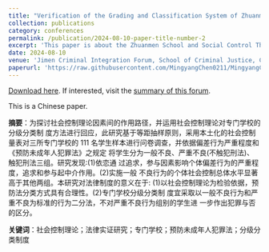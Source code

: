 ```yaml
---
title: "Verification of the Grading and Classification System of Zhuanmen Schools"
collection: publications
category: conferences
permalink: /publication/2024-08-10-paper-title-number-2
excerpt: 'This paper is about the Zhuanmen School and Social Control Theory'
date: 2024-08-10
venue: 'Jimen Criminal Integration Forum, School of Criminal Justice, CUPL'
paperurl: 'https://raw.githubusercontent.com/MingyangChen0211/MingyangChen0211/refs/heads/master/files/中文论坛版专门学校.pdf'
---
```


[Download here](https://raw.githubusercontent.com/MingyangChen0211/MingyangChen0211/refs/heads/master/files/中文论坛版专门学校.pdf). If interested, visit the [summary of this forum](https://mp.weixin.qq.com/s/saVoa17fbh5oZmVPFv50pg). <br>

This is a Chinese paper. <br>

**摘要**：为探讨社会控制理论因素间的作用路径，并运用社会控制理论对专门学校的分级分类制 度方法进行回应，此研究基于等距抽样原则，采用本土化的社会控制量表对三所专门学校的 111 名学生样本进行问卷调查，并依据偏差行为严重程度和《预防未成年人犯罪法》之规定 将学生分为一般不良、严重不良(不触犯刑法)、触犯刑法三组。研究发现:(1)依恋通 过追求，参与因素影响个体偏差行为的严重程度，追求和参与起中介作用。(2)实施一般 不良行为的个体社会控制总体水平显著高于其他两组。本研究对法律制度的意义在于: (1)以社会控制理论为检验依据，预防法分类方式具有合理性。(2)专门学校分级分类制 度宜采取以一般不良行为和严重不良为标准的行为二分法，不对严重不良行为组别的学生进 一步作出犯罪与否的区分。<br>

**关键词**：社会控制理论；法律实证研究；专门学校；预防未成年人犯罪法；分级分类制度